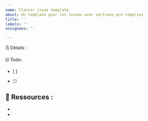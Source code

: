 ```yaml
---
name: Classic issue template
about: Un template pour les issues avec sections pre-remplies
title: ''
labels: ''
assignees: ''

---
```


🗒 Détails : 


☑️ Todo:
- [ ] 
- [ ]

📕 Ressources : 
- 
-
-
